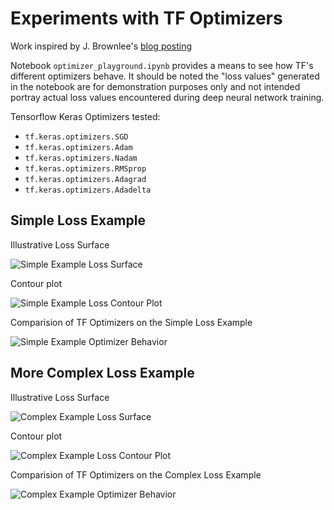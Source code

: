 # Experiments with TF Optimizers

Work inspired by J. Brownlee's [blog posting](https://machinelearningmastery.com/gradient-descent-optimization-with-nadam-from-scratch/)

Notebook `optimizer_playground.ipynb` provides a means to see how TF's different optimizers behave.  It should be noted the "loss values" generated in the notebook are for demonstration purposes only and not intended portray actual loss values encountered during deep neural network training.

Tensorflow Keras Optimizers tested:
* `tf.keras.optimizers.SGD`
* `tf.keras.optimizers.Adam`
* `tf.keras.optimizers.Nadam`
* `tf.keras.optimizers.RMSprop`
* `tf.keras.optimizers.Adagrad`
* `tf.keras.optimizers.Adadelta`

## Simple Loss Example
Illustrative Loss Surface

![Simple Example Loss Surface](./images/simple/surface_plot.png)

Contour plot

![Simple Example Loss Contour Plot](./images/simple/contour_plot.png)

Comparision of TF Optimizers on the Simple Loss Example

![Simple Example Optimizer Behavior](./images/simple/optimizer_plots.png)


## More Complex Loss Example
Illustrative Loss Surface

![Complex Example Loss Surface](./images/multi-modal/surface_plot.png)

Contour plot

![Complex Example Loss Contour Plot](./images/multi-modal/contour_plot.png)

Comparision of TF Optimizers on the Complex Loss Example

![Complex Example Optimizer Behavior](./images/multi-modal/optimizer_plots.png)

